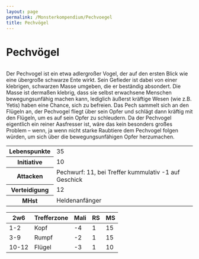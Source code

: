 ```yaml
---
layout: page
permalink: /Monsterkompendium/Pechvoegel
title: Pechvögel
---
```


# Pechvögel

<img alt="" src="{{ site.baseurl }}/assets/images/monster/pechvogel.jpg"/>

Der Pechvogel ist ein etwa adlergroßer Vogel, der auf den ersten Blick wie eine übergroße schwarze Ente wirkt. Sein Gefieder ist dabei von einer klebrigen, schwarzen Masse umgeben, die er beständig absondert. Die Masse ist dermaßen klebrig, dass sie selbst erwachsene Menschen bewegungsunfähig machen kann, lediglich äußerst kräftige Wesen (wie z.B. Yetis) haben eine Chance, sich zu befreien. Das Pech sammelt sich an den Flügeln an, der Pechvogel fliegt über sein Opfer und schlägt dann kräftig mit den Flügeln, um es auf sein Opfer zu schleudern. Da der Pechvogel eigentlich ein reiner Aasfresser ist, wäre das kein besonders großes Problem &ndash; wenn, ja wenn nicht starke Raubtiere dem Pechvogel folgen würden, um sich über die bewegungsunfähigen Opfer herzumachen.

<table  >
<tbody>
<tr><th>Lebenspunkte</th><td>35</td></tr>
<tr><th>Initiative</th><td>10</td></tr>
<tr><th>Attacken</th><td>Pechwurf: 11, bei Treffer kummulativ -1 auf Geschick</td></tr>
<tr><th>Verteidigung</th><td>12</td></tr>
<tr><th>MHst</th><td>Heldenanfänger</td></tr>
</tbody>
</table>
<table  >
<thead>
<tr><th>2w6</th><th>Trefferzone</th><th>Mali</th><th>RS</th><th>MS</th></tr>
</thead>
<tbody>
<tr><td>1-2</td><td>Kopf</td><td>-4</td><td>1</td><td>15</td></tr>
<tr><td>3-9</td><td>Rumpf</td><td>-2</td><td>1</td><td>15</td></tr>
<tr><td>10-12</td><td>Flügel</td><td>-3</td><td>1</td><td>10</td></tr>
</tbody>
</table>
